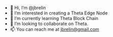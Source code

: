 - 👋 Hi, I’m @jbrelin
- 👀 I’m interested in creating a Theta Edge Node
- 🌱 I’m currently learning Theta Block Chain
- 💞️ I’m looking to collaborate on Theta.
- 📫 You can reach me at jbrelin@gmail.com

<!---
jbrelin/jbrelin is a ✨ special ✨ repository because its `README.md` (this file) appears on your GitHub profile.
You can click the Preview link to take a look at your changes.
--->
